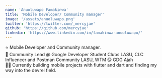 ```yaml
---
name: 'Anuoluwapo Famakinwa'
title: 'Mobile Developer/ Community manager'
image: '/assets/anuoluwapo.png'
twitter: 'https://twitter.com/_mercyjae'
github: 'https://github.com/mercyjae'
linkedin: 'https://www.linkedin.com/in/famakinwa-anuoluwapo/'
---
```


<div>
  ⭐ Mobile Developer and Community manager. <br/>
  👻 Community Lead  @ Google Developer Student Clubs LASU, CLC Influencer and Postman Community LASU, WTM @ GDG Ajah <br/>

</div>

<div class="mt-4">
  🏄‍♀️ Currently building mobile projects with flutter and dart and finding my way into the devrel field.
</div>
